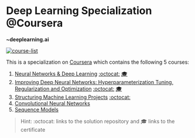 # Deep Learning Specialization @Coursera
__~deeplearning.ai__

[![course-list](https://img.shields.io/badge/also%20see-Other%20Coursera%20Courses-1f72ff.svg)](https://github.com/anishLearnsToCode/course-list#coursera)

This is a specialization on 
[Coursera](https://www.coursera.org/specializations/deep-learning) 
which contains the following 5 courses:

1. [Neural Networks & Deep Learning](https://www.coursera.org/learn/neural-networks-deep-learning?specialization=deep-learning) 
   [:octocat:](https://github.com/anishLearnsToCode/neural-networks-deep-learning)
   [🎓](http://coursera.org/verify/2QP8D8FZ28B7)
1. [Improving Deep Neural Networks: Hyperparameterization Tuning, Regularization and Optimization](https://www.coursera.org/learn/deep-neural-network?specialization=deep-learning)
   [:octocat:](https://github.com/anishLearnsToCode/improving-deep-neural-networks)
   [🎓](https://coursera.org/verify/WLLHPCZSRZ2Y)
1. [Structuring Machine Learning Projects](https://www.coursera.org/learn/machine-learning-projects?specialization=deep-learning) 
   [:octocat:](https://github.com/anishLearnsToCode/structuring-ml-projects)
1. [Convolutional Neural Networks](https://www.coursera.org/learn/convolutional-neural-networks?specialization=deep-learning) 
1. [Sequence Models](https://www.coursera.org/learn/nlp-sequence-models) 

> Hint: :octocat: links to the solution repository and 🎓 links to the certificate
